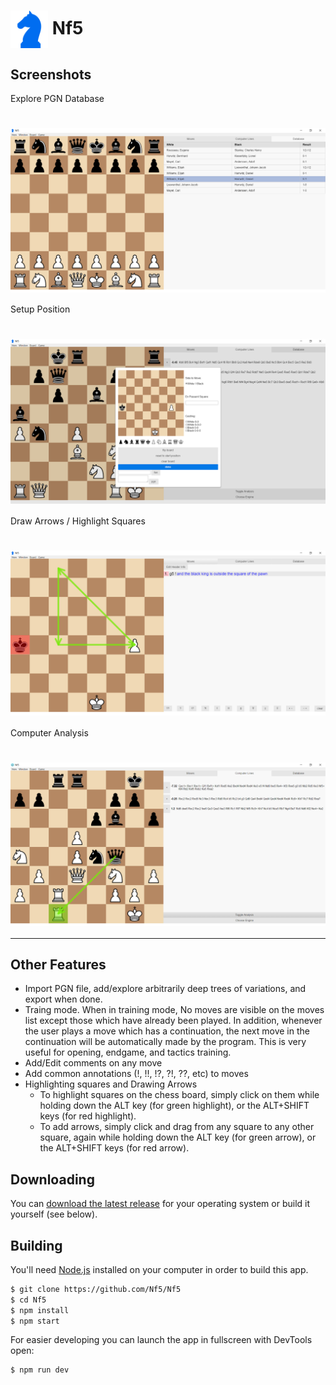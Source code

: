 # <img src="https://github.com/chad-russell/chess_analysis/blob/master/assets/app-icon/png/64.png" width="60px" align="center" alt="Nf5 icon"> Nf5

## Screenshots

Explore PGN Database
# <img src="https://github.com/chad-russell/chess_analysis/blob/master/assets/screenshots/Screenshot1.png" align="center" alt="Screenshot1">

Setup Position
# <img src="https://github.com/chad-russell/chess_analysis/blob/master/assets/screenshots/Screenshot2.png" align="center" alt="Screenshot2">

Draw Arrows / Highlight Squares
# <img src="https://github.com/chad-russell/chess_analysis/blob/master/assets/screenshots/Screenshot3.png" align="center" alt="Screenshot3">

Computer Analysis
# <img src="https://github.com/chad-russell/chess_analysis/blob/master/assets/screenshots/Screenshot4.png" align="center" alt="Screenshot4">

---

## Other Features

- Import PGN file, add/explore arbitrarily deep trees of variations, and export when done.
- Traing mode.  When in training mode, No moves are visible on the moves list except those which have already been played.  In addition, whenever the user plays a move which has a continuation, the next move in the continuation will be automatically made by the program.  This is very useful for opening, endgame, and tactics training.
- Add/Edit comments on any move
- Add common annotations (!, !!, !?, ?!, ??, etc) to moves
- Highlighting squares and Drawing Arrows
  - To highlight squares on the chess board, simply click on them while holding down the ALT key (for green highlight), or the ALT+SHIFT keys (for red highlight).
  - To add arrows, simply click and drag from any square to any other square, again while holding down the ALT key (for green arrow), or the ALT+SHIFT keys (for red arrow).

## Downloading

You can [download the latest release](https://github.com/chad-russell/nf5/releases) for your operating system or build it yourself (see below).

## Building

You'll need [Node.js](https://nodejs.org) installed on your computer in order to build this app.

```bash
$ git clone https://github.com/Nf5/Nf5
$ cd Nf5
$ npm install
$ npm start
```

For easier developing you can launch the app in fullscreen with DevTools open:

```bash
$ npm run dev
```

